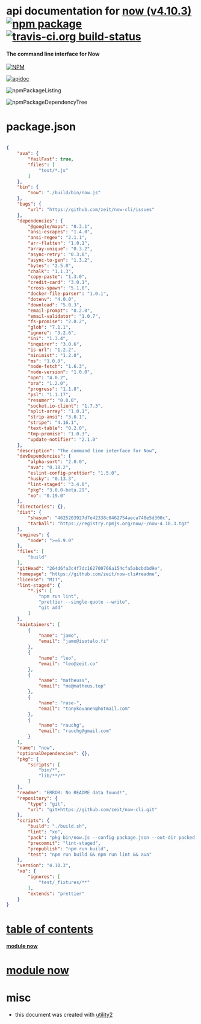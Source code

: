 # api documentation for  [now (v4.10.3)](https://github.com/zeit/now-cli#readme)  [![npm package](https://img.shields.io/npm/v/npmdoc-now.svg?style=flat-square)](https://www.npmjs.org/package/npmdoc-now) [![travis-ci.org build-status](https://api.travis-ci.org/npmdoc/node-npmdoc-now.svg)](https://travis-ci.org/npmdoc/node-npmdoc-now)
#### The command line interface for Now

[![NPM](https://nodei.co/npm/now.png?downloads=true)](https://www.npmjs.com/package/now)

[![apidoc](https://npmdoc.github.io/node-npmdoc-now/build/screenCapture.buildNpmdoc.browser._2Fhome_2Ftravis_2Fbuild_2Fnpmdoc_2Fnode-npmdoc-now_2Ftmp_2Fbuild_2Fapidoc.html.png)](https://npmdoc.github.io/node-npmdoc-now/build..beta..travis-ci.org/apidoc.html)

![npmPackageListing](https://npmdoc.github.io/node-npmdoc-now/build/screenCapture.npmPackageListing.svg)

![npmPackageDependencyTree](https://npmdoc.github.io/node-npmdoc-now/build/screenCapture.npmPackageDependencyTree.svg)



# package.json

```json

{
    "ava": {
        "failFast": true,
        "files": [
            "test/*.js"
        ]
    },
    "bin": {
        "now": "./build/bin/now.js"
    },
    "bugs": {
        "url": "https://github.com/zeit/now-cli/issues"
    },
    "dependencies": {
        "@google/maps": "0.3.1",
        "ansi-escapes": "1.4.0",
        "ansi-regex": "2.1.1",
        "arr-flatten": "1.0.1",
        "array-unique": "0.3.2",
        "async-retry": "0.3.0",
        "async-to-gen": "1.3.2",
        "bytes": "2.5.0",
        "chalk": "1.1.3",
        "copy-paste": "1.3.0",
        "credit-card": "3.0.1",
        "cross-spawn": "5.1.0",
        "docker-file-parser": "1.0.1",
        "dotenv": "4.0.0",
        "download": "5.0.3",
        "email-prompt": "0.2.0",
        "email-validator": "1.0.7",
        "fs-promise": "2.0.2",
        "glob": "7.1.1",
        "ignore": "3.2.6",
        "ini": "1.3.4",
        "inquirer": "3.0.6",
        "is-url": "1.2.2",
        "minimist": "1.2.0",
        "ms": "1.0.0",
        "node-fetch": "1.6.3",
        "node-version": "1.0.0",
        "opn": "4.0.2",
        "ora": "1.2.0",
        "progress": "1.1.8",
        "psl": "1.1.17",
        "resumer": "0.0.0",
        "socket.io-client": "1.7.3",
        "split-array": "1.0.1",
        "strip-ansi": "3.0.1",
        "stripe": "4.16.1",
        "text-table": "0.2.0",
        "tmp-promise": "1.0.3",
        "update-notifier": "2.1.0"
    },
    "description": "The command line interface for Now",
    "devDependencies": {
        "alpha-sort": "2.0.0",
        "ava": "0.18.2",
        "eslint-config-prettier": "1.5.0",
        "husky": "0.13.3",
        "lint-staged": "3.4.0",
        "pkg": "3.0.0-beta.29",
        "xo": "0.19.0"
    },
    "directories": {},
    "dist": {
        "shasum": "4625203927d7e42338c0462754aeca748e5d300c",
        "tarball": "https://registry.npmjs.org/now/-/now-4.10.3.tgz"
    },
    "engines": {
        "node": ">=6.9.0"
    },
    "files": [
        "build"
    ],
    "gitHead": "264d6fa3c4f7dc162700766a154cfa5abcbdbd9e",
    "homepage": "https://github.com/zeit/now-cli#readme",
    "license": "MIT",
    "lint-staged": {
        "*.js": [
            "npm run lint",
            "prettier --single-quote --write",
            "git add"
        ]
    },
    "maintainers": [
        {
            "name": "jamo",
            "email": "jamo@isotalo.fi"
        },
        {
            "name": "leo",
            "email": "leo@zeit.co"
        },
        {
            "name": "matheuss",
            "email": "me@matheus.top"
        },
        {
            "name": "rase-",
            "email": "tonykovanen@hotmail.com"
        },
        {
            "name": "rauchg",
            "email": "rauchg@gmail.com"
        }
    ],
    "name": "now",
    "optionalDependencies": {},
    "pkg": {
        "scripts": [
            "bin/*",
            "lib/**/*"
        ]
    },
    "readme": "ERROR: No README data found!",
    "repository": {
        "type": "git",
        "url": "git+https://github.com/zeit/now-cli.git"
    },
    "scripts": {
        "build": "./build.sh",
        "lint": "xo",
        "pack": "pkg bin/now.js --config package.json --out-dir packed -t node7-alpine-x64,node7-linux-x64,node7-macos-x64,node7-win-x64",
        "precommit": "lint-staged",
        "prepublish": "npm run build",
        "test": "npm run build && npm run lint && ava"
    },
    "version": "4.10.3",
    "xo": {
        "ignores": [
            "test/_fixtures/**"
        ],
        "extends": "prettier"
    }
}
```



# <a name="apidoc.tableOfContents"></a>[table of contents](#apidoc.tableOfContents)

#### [module now](#apidoc.module.now)



# <a name="apidoc.module.now"></a>[module now](#apidoc.module.now)



# misc
- this document was created with [utility2](https://github.com/kaizhu256/node-utility2)
